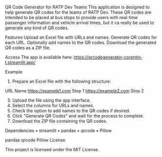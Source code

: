 QR Code Generator for RATP Dev Teams
This application is designed to help generate QR codes for the teams of RATP Dev. These QR codes are intended to be placed at bus stops to provide users with real-time passenger information and vehicle arrival times, but it ca really be used to generate any kind of QR codes.

Features
Upload an Excel file with URLs and names.
Generate QR codes for each URL.
Optionally add names to the QR codes.
Download the generated QR codes as a ZIP file.

Access
The app is available here: https://qrcodegenerator-corentin-t.streamlit.app/

Example
1.	Prepare an Excel file with the following structure:
   
URL	Name
https://example1.com
Stop 1
https://example2.com
Stop 2

3.	Upload the file using the app interface.
4.	Select the columns for URLs and names.
5.	Check the option to add names to the QR codes if desired.
6.	Click "Generate QR Codes" and wait for the process to complete.
7.	Download the ZIP file containing the QR codes.
   
Dependencies
•	streamlit
•	pandas
•	qrcode
•	Pillow


pandas
qrcode
Pillow
License

This project is licensed under the MIT License.
